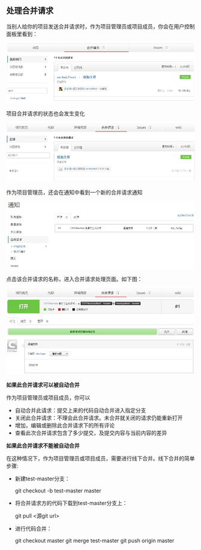 ## 处理合并请求

当别人给你的项目发送合并请求时，作为项目管理员或项目成员，你会在用户控制面板里看到：


![](/images/FAQ_4_2_1.jpg)

项目合并请求的状态也会发生变化


![](/images/FAQ_4_2_2.jpg)

作为项目管理员，还会在通知中看到一个新的合并请求通知


![](/images/FAQ_4_2_3.jpg)

点击该合并请求的名称，进入合并请求处理页面。如下图：

![](/images/FAQ_4_2_4.jpg)

**如果此合并请求可以被自动合并**

作为项目管理员或项目成员，你可以

- 自动合并此请求：提交上来的代码自动合并进入指定分支
- 关闭此合并请求：不理会此合并请求。未合并就关闭的请求仍能重新打开
- 增加，编辑或删除此合并请求下的所有评论
- 查看此次合并请求包含了多少提交，及提交内容与当前内容的差异

**如果此合并请求不能被自动合并**

在这种情况下，作为项目管理员或项目成员，需要进行线下合并。线下合并的简单步骤:

- 新建test-master分支：

	git checkout -b test-master master

- 将合并请求方的代码下载到test-master分支上：

	git pull <源git url>

- 进行代码合并：

	git checkout master
	git merge test-master
	git push origin master
